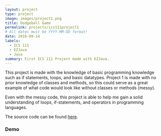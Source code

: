 ```yaml
---
layout: project
type: project
image: images/project1.png
title: Dodgeball Game
permalink: projects/ics111project1
# All dates must be YYYY-MM-DD format!
date: 2018-09-14
labels:
  - ICS 111
  - EZJava
  - Java
summary: First ICS 111 Project made with EZJava.
---
```

This project is made with the knowledge of basic programming knowledge such as if statements, loops, and basic datatypes. Project 1 is made with no prior knowledge of classes and methods, so this could serve as a great example of what code would look like without classes or methods (messy).

Even with the messy code, this project is able to help me gain a solid understanding of loops, if-statements, and operators in programming languages.

The source code can be found [here](https://github.com/JunM1ao/ICS-111-Project-1).

### Demo
<div class="ui embed" data-source="youtube" data-id="HEakSn5i3-M">
</div>
